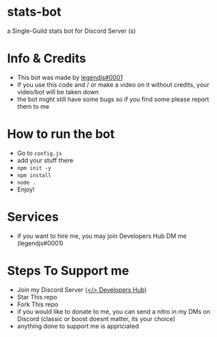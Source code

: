 # stats-bot
a Single-Guild stats bot for Discord Server (s)
# Info & Credits
- This bot was made by [legendjs#0001](https://github.com/legend-js-dev)
- If you use this code and / or make a video on it without credits, your video/bot will be taken down
- the bot might still have some bugs so if you find some please report them to me
# How to run the bot
- Go to `config.js`
- add your stuff there
- `npm init -y`
- `npm install`
- `node .`
- Enjoy!
# Services
- if you want to hire me, you may join Developers Hub DM me (legendjs#0001)
# Steps To Support me
- Join my Discord Server ([</> Developers Hub](https://discord.gg/gZnw8M3HCE))
- Star This repo
- Fork This repo
- if you would like to donate to me, you can send a nitro in my DMs on Discord (classic or boost doesnt matter, its your choice)
- anything done to support me is appriciated

